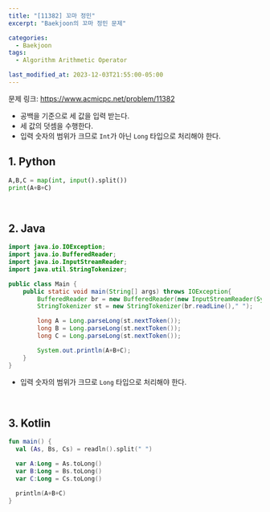 ```yaml
---
title: "[11382] 꼬마 정민"
excerpt: "Baekjoon의 꼬마 정민 문제"

categories:
  - Baekjoon
tags:
  - Algorithm Arithmetic Operator

last_modified_at: 2023-12-03T21:55:00-05:00
---
```


문제 링크: https://www.acmicpc.net/problem/11382

- 공백을 기준으로 세 값을 입력 받는다.
- 세 값의 덧셈을 수행한다.
- 입력 숫자의 범위가 크므로 `Int`가 아닌 `Long` 타입으로 처리해야 한다.

## 1. Python

```python
A,B,C = map(int, input().split())
print(A+B+C)
```

<br>

## 2. Java

```java
import java.io.IOException;
import java.io.BufferedReader;
import java.io.InputStreamReader;
import java.util.StringTokenizer;

public class Main {
    public static void main(String[] args) throws IOException{
        BufferedReader br = new BufferedReader(new InputStreamReader(System.in));
        StringTokenizer st = new StringTokenizer(br.readLine()," ");

        long A = Long.parseLong(st.nextToken());
        long B = Long.parseLong(st.nextToken());
        long C = Long.parseLong(st.nextToken());

        System.out.println(A+B+C);
    }
}
```

- 입력 숫자의 범위가 크므로 `Long` 타입으로 처리해야 한다.

<br>

## 3. Kotlin

```kotlin
fun main() {
  val (As, Bs, Cs) = readln().split(" ")

  var A:Long = As.toLong()
  var B:Long = Bs.toLong()
  var C:Long = Cs.toLong()

  println(A+B+C)
}
```
